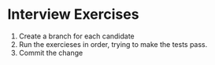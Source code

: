 # Interview Exercises

1. Create a branch for each candidate	
2. Run the exercieses in order, trying to make the tests pass.
3. Commit the change